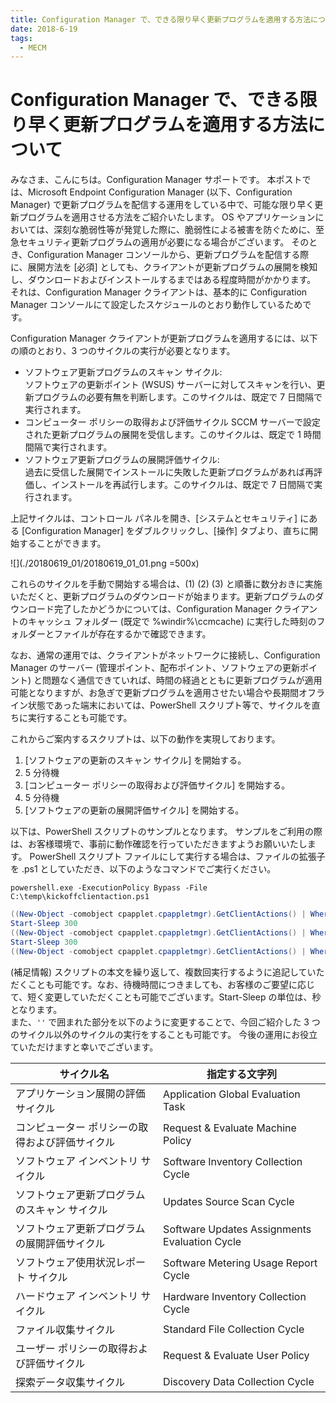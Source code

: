 ```yaml
---
title: Configuration Manager で、できる限り早く更新プログラムを適用する方法について
date: 2018-6-19
tags:
  - MECM
---
```


# Configuration Manager で、できる限り早く更新プログラムを適用する方法について

みなさま、こんにちは。Configuration Manager サポートです。
本ポストでは、Microsoft Endpoint Configuration Manager (以下、Configuration Manager) で更新プログラムを配信する運用をしている中で、可能な限り早く更新プログラムを適用させる方法をご紹介いたします。
OS やアプリケーションにおいては、深刻な脆弱性等が発覚した際に、脆弱性による被害を防ぐために、至急セキュリティ更新プログラムの適用が必要になる場合がございます。
そのとき、Configuration Manager コンソールから、更新プログラムを配信する際に、展開方法を [必須] としても、クライアントが更新プログラムの展開を検知し、ダウンロードおよびインストールするまではある程度時間がかかります。
それは、Configuration Manager クライアントは、基本的に Configuration Manager コンソールにて設定したスケジュールのとおり動作しているためです。

Configuration Manager クライアントが更新プログラムを適用するには、以下の順のとおり、3 つのサイクルの実行が必要となります。

- ソフトウェア更新プログラムのスキャン サイクル:  
ソフトウェアの更新ポイント (WSUS) サーバーに対してスキャンを行い、更新プログラムの必要有無を判断します。このサイクルは、既定で 7 日間隔で実行されます。
- コンピューター ポリシーの取得および評価サイクル
SCCM サーバーで設定された更新プログラムの展開を受信します。このサイクルは、既定で 1 時間間隔で実行されます。
- ソフトウェア更新プログラムの展開評価サイクル:  
過去に受信した展開でインストールに失敗した更新プログラムがあれば再評価し、インストールを再試行します。このサイクルは、既定で 7 日間隔で実行されます。

上記サイクルは、コントロール パネルを開き、[システムとセキュリティ] にある [Configuration Manager] をダブルクリックし、[操作] タブより、直ちに開始することができます。

![](./20180619_01/20180619_01_01.png =500x)

これらのサイクルを手動で開始する場合は、(1) (2) (3) と順番に数分おきに実施いただくと、更新プログラムのダウンロードが始まります。更新プログラムのダウンロード完了したかどうかについては、Configuration Manager クライアントのキャッシュ フォルダー (既定で %windir%\ccmcache) に実行した時刻のフォルダーとファイルが存在するかで確認できます。

なお、通常の運用では、クライアントがネットワークに接続し、Configuration Manager のサーバー (管理ポイント、配布ポイント、ソフトウェアの更新ポイント) と問題なく通信できていれば、時間の経過とともに更新プログラムが適用可能となりますが、お急ぎで更新プログラムを適用させたい場合や長期間オフライン状態であった端末においては、PowerShell スクリプト等で、サイクルを直ちに実行することも可能です。

これからご案内するスクリプトは、以下の動作を実現しております。

1. [ソフトウェアの更新のスキャン サイクル] を開始する。
2. 5 分待機
3. [コンピューター ポリシーの取得および評価サイクル] を開始する。
4. 5 分待機
5. [ソフトウェアの更新の展開評価サイクル] を開始する。

以下は、PowerShell スクリプトのサンプルとなります。 サンプルをご利用の際は、お客様環境で、事前に動作確認を行っていただきますようお願いいたします。
PowerShell スクリプト ファイルにして実行する場合は、ファイルの拡張子を .ps1 としていただき、以下のようなコマンドでご実行ください。

`powershell.exe -ExecutionPolicy Bypass -File C:\temp\kickoffclientaction.ps1`

```powershell
((New-Object -comobject cpapplet.cpappletmgr).GetClientActions() | Where-Object {$_.Name -eq 'Updates Source Scan Cycle'}).PerformAction();
Start-Sleep 300
((New-Object -comobject cpapplet.cpappletmgr).GetClientActions() | Where-Object {$_.Name -eq 'Request & Evaluate Machine Policy'}).PerformAction();
Start-Sleep 300
((New-Object -comobject cpapplet.cpappletmgr).GetClientActions() | Where-Object {$_.Name -eq 'Software Updates Assignments Evaluation Cycle'}).PerformAction();
```

(補足情報)
スクリプトの本文を繰り返して、複数回実行するように追記していただくことも可能です。なお、待機時間につきましても、お客様のご要望に応じて、短く変更していただくことも可能でございます。Start-Sleep の単位は、秒となります。  
また、`''` で囲まれた部分を以下のように変更することで、今回ご紹介した 3 つのサイクル以外のサイクルの実行をすることも可能です。
今後の運用にお役立ていただけますと幸いでございます。

| サイクル名 | 指定する文字列 |
|--|--|
| アプリケーション展開の評価サイクル | Application Global Evaluation Task |
| コンピューター ポリシーの取得および評価サイクル | Request & Evaluate Machine Policy |
| ソフトウェア インベントリ サイクル | Software Inventory Collection Cycle |
| ソフトウェア更新プログラムのスキャン サイクル | Updates Source Scan Cycle |
| ソフトウェア更新プログラムの展開評価サイクル | Software Updates Assignments Evaluation Cycle |
| ソフトウェア使用状況レポート サイクル | Software Metering Usage Report Cycle |
| ハードウェア インベントリ サイクル | Hardware Inventory Collection Cycle |
| ファイル収集サイクル | Standard File Collection Cycle |
| ユーザー ポリシーの取得および評価サイクル | Request & Evaluate User Policy |
| 探索データ収集サイクル | Discovery Data Collection Cycle |